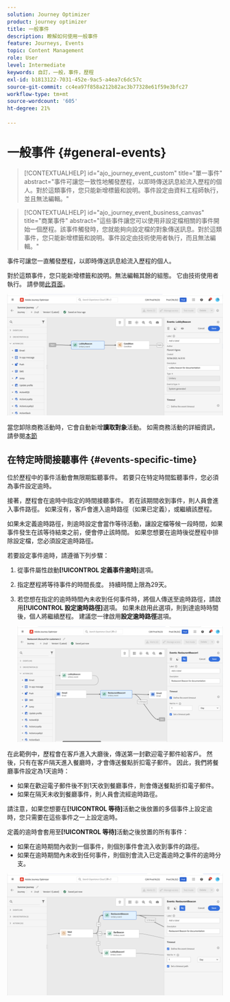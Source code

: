 ```yaml
---
solution: Journey Optimizer
product: journey optimizer
title: 一般事件
description: 瞭解如何使用一般事件
feature: Journeys, Events
topic: Content Management
role: User
level: Intermediate
keywords: 自訂，一般，事件，歷程
exl-id: b1813122-7031-452e-9ac5-a4ea7c6dc57c
source-git-commit: cc4ea97f858a212b82ac3b77328e61f59e3bfc27
workflow-type: tm+mt
source-wordcount: '605'
ht-degree: 21%

---
```


# 一般事件 {#general-events}

>[!CONTEXTUALHELP]
>id="ajo_journey_event_custom"
>title="單一事件"
>abstract="事件可讓您一致性地觸發歷程，以即時傳送訊息給流入歷程的個人。對於這類事件，您只能新增標籤和說明。事件設定由資料工程師執行，並且無法編輯。"

>[!CONTEXTUALHELP]
>id="ajo_journey_event_business_canvas"
>title="商業事件"
>abstract="這些事件讓您可以使用非設定檔相關的事件開始一個歷程。該事件觸發時，您就能夠向設定檔的對象傳送訊息。對於這類事件，您只能新增標籤和說明。事件設定由技術使用者執行，而且無法編輯。"

事件可讓您一直觸發歷程，以即時傳送訊息給流入歷程的個人。

對於這類事件，您只能新增標籤和說明。無法編輯其餘的組態。 它由技術使用者執行。 請參閱[此頁面](../event/about-events.md)。

![](assets/general-events.png)

當您卸除商務活動時，它會自動新增&#x200B;**讀取對象**&#x200B;活動。 如需商務活動的詳細資訊，請參閱[本節](../event/about-events.md)

## 在特定時間接聽事件 {#events-specific-time}

位於歷程中的事件活動會無限期監聽事件。 若要只在特定時間監聽事件，您必須為事件設定逾時。

接著，歷程會在逾時中指定的時間接聽事件。 若在該期間收到事件，則人員會進入事件路徑。 如果沒有，客戶會進入逾時路徑（如果已定義），或繼續該歷程。

如果未定義逾時路徑，則逾時設定會當作等待活動，讓設定檔等候一段時間，如果事件發生在該等待結束之前，便會停止該時間。 如果您想要在逾時後從歷程中排除設定檔，您必須設定逾時路徑。

若要設定事件逾時，請遵循下列步驟：

1. 從事件屬性啟動&#x200B;**[!UICONTROL 定義事件逾時]**&#x200B;選項。

1. 指定歷程將等待事件的時間長度。 持續時間上限為29天。

1. 若您想在指定的逾時時間內未收到任何事件時，將個人傳送至逾時路徑，請啟用&#x200B;**[!UICONTROL 設定逾時路徑]**&#x200B;選項。 如果未啟用此選項，則到達逾時時間後，個人將繼續歷程。 建議您一律啟用&#x200B;**設定逾時路徑**&#x200B;選項。

   ![](assets/event-timeout.png)

在此範例中，歷程會在客戶進入大廳後，傳送第一封歡迎電子郵件給客戶。 然後，只有在客戶隔天進入餐廳時，才會傳送餐點折扣電子郵件。 因此，我們將餐廳事件設定為1天逾時：

* 如果在歡迎電子郵件後不到1天收到餐廳事件，則會傳送餐點折扣電子郵件。
* 如果在隔天未收到餐廳事件，則人員會流經逾時路徑。

請注意，如果您想要在&#x200B;**[!UICONTROL 等待]**&#x200B;活動之後放置的多個事件上設定逾時，您只需要在這些事件之一上設定逾時。

定義的逾時會套用至&#x200B;**[!UICONTROL 等待]**&#x200B;活動之後放置的所有事件：

* 如果在逾時期間內收到一個事件，則個別事件會流入收到事件的路徑。
* 如果在逾時期間內未收到任何事件，則個別會流入已定義逾時之事件的逾時分支。

![](assets/event-timeout-group.png)
